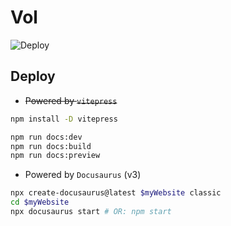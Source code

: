 # Vol

![Deploy](https://github.com/haijiaolu/vol/actions/workflows/pages.yml/badge.svg?branch=main)

## Deploy

- ~~Powered by `vitepress`~~

```bash
npm install -D vitepress

npm run docs:dev
npm run docs:build
npm run docs:preview
```


- Powered by `Docusaurus` (v3)

```bash
npx create-docusaurus@latest $myWebsite classic
cd $myWebsite
npx docusaurus start # OR: npm start
```
